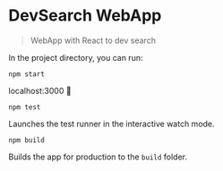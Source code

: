# DevSearch WebApp

> WebApp with React to dev search

In the project directory, you can run:

`npm start`

localhost:3000 :ship:

`npm test`

Launches the test runner in the interactive watch mode.

`npm build`

Builds the app for production to the `build` folder.